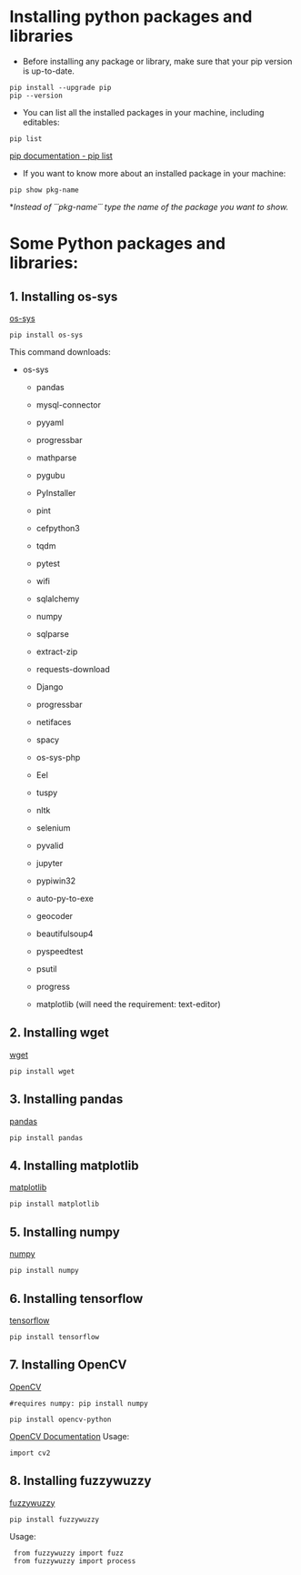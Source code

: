 # Installing python packages and libraries

- Before installing any package or library, make sure that your pip version is up-to-date. 

```
pip install --upgrade pip
pip --version
```

- You can list all the installed packages in your machine, including editables: 

```
pip list
```
[pip documentation - pip list](https://pip.pypa.io/en/stable/reference/pip_list/)

- If you want to know more about an installed package in your machine:

```
pip show pkg-name
```

*_Instead of ´´´pkg-name´´´ type the name of the package you want to show._

# Some Python packages and libraries:

## 1. Installing os-sys
[os-sys](https://pypi.org/project/os-sys/)

```
pip install os-sys
```
This command downloads:
- os-sys
  - pandas
  - mysql-connector
  - pyyaml
  - progressbar
  - mathparse
  - pygubu
  - PyInstaller
  - pint
  - cefpython3
  - tqdm
  - pytest
  - wifi


  - sqlalchemy
  - numpy
  - sqlparse
  - extract-zip
  - requests-download
  - Django
  - progressbar
  - netifaces
  - spacy
  - os-sys-php
  - Eel
  - tuspy
  - nltk
  - selenium
  - pyvalid
  - jupyter
  - pypiwin32
  - auto-py-to-exe
  - geocoder
  - beautifulsoup4
  - pyspeedtest
  - psutil
  - progress
  - matplotlib (will need the requirement: text-editor)

## 2. Installing wget
[wget](https://pypi.org/project/wget/)

```
pip install wget
```


## 3. Installing pandas
[pandas](https://pypi.org/project/pandas/)

```
pip install pandas
```


## 4. Installing matplotlib
[matplotlib](https://pypi.org/project/matplotlib/)

```
pip install matplotlib
```

## 5. Installing numpy
[numpy](https://pypi.org/project/numpy/)

```
pip install numpy
```


## 6. Installing tensorflow
[tensorflow](https://pypi.org/project/tensorflow/)

```
pip install tensorflow
```

## 7. Installing OpenCV
[OpenCV](https://pypi.org/project/mtcnn-opencv/)

```
#requires numpy: pip install numpy

pip install opencv-python
```
[OpenCV Documentation](https://docs.opencv.org/master/)
Usage:
```
import cv2
```

## 8. Installing fuzzywuzzy
[fuzzywuzzy](https://pypi.org/project/fuzzywuzzy/)

```
pip install fuzzywuzzy
```
Usage:

```
 from fuzzywuzzy import fuzz
 from fuzzywuzzy import process
 ```
